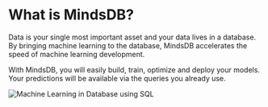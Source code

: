 # What is MindsDB?

Data is your single most important asset and your data lives in a database. By bringing machine learning to the database, MindsDB accelerates the speed of machine learning development.

With MindsDB, you will easily build, train, optimize and deploy your models. Your predictions will be available via the queries you already use.


![Machine Learning in Database using SQL](/assets/what_is_mindsdb.png)
